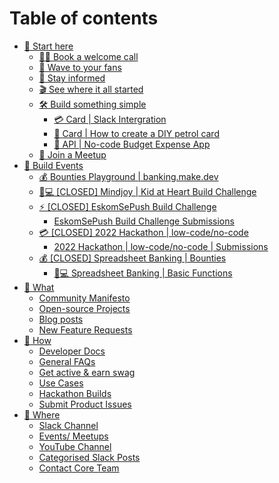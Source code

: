# Table of contents

* [🎯 Start here](README.md)
  * [🙋‍♂️ Book a welcome call](https://calendly.com/nick-offerzen/community-welcome-chat)
  * [👋 Wave to your fans](https://offerzen-community.slack.com/archives/C02NLURKKRT)
  * [🤯 Stay informed](https://offerzen-community.slack.com/archives/CUBJ511K8)
  * [🎬 See where it all started](https://www.youtube.com/watch?v=PcU0aT5ckDM)
  * [🛠 Build something simple](readme/build-something-simple/README.md)
    * [💳 Card | Slack Intergration](readme/build-something-simple/card-or-slack-intergration.md)
    * [🚗 Card | How to create a DIY petrol card](readme/build-something-simple/card-or-how-to-create-a-diy-petrol-card.md)
    * [🎯 API | No-code Budget Expense App](readme/build-something-simple/api-or-no-code-budget-expense-app.md)
  * [🚀 Join a Meetup](https://lu.ma/pb-community)
* [🧱 Build Events](build-events/README.md)
  * [💰 Bounties Playground | banking.make.dev](build-events/bounties-playground-or-banking.make.dev.md)
  * [👩💻 \[CLOSED\] Mindjoy | Kid at Heart Build Challenge](build-events/closed-mindjoy-or-kid-at-heart-build-challenge.md)
  * [⚡ \[CLOSED\] EskomSePush Build Challenge](build-events/closed-eskomsepush-build-challenge/README.md)
    * [EskomSePush Build Challenge Submissions](build-events/closed-eskomsepush-build-challenge/eskomsepush-build-challenge-submissions.md)
  * [💳 \[CLOSED\] 2022 Hackathon | low-code/no-code](build-events/q2-2022-hackathon-or-low-code-no-code.md)
    * [2022 Hackathon | low-code/no-code | Submissions](build-events/q2-2022-hackathon-or-low-code-no-code/2022-hackathon-or-low-code-no-code-or-submissions.md)
  * [💰 \[CLOSED\] Spreadsheet Banking | Bounties](build-events/closed-spreadsheet-banking-or-bounties/README.md)
    * [👩💻 Spreadsheet Banking | Basic Functions](build-events/closed-spreadsheet-banking-or-bounties/spreadsheet-banking-or-basic-functions.md)
* [🧭 What](what/README.md)
  * [Community Manifesto](community-manifesto.md)
  * [Open-source Projects](https://gitlab.com/offerzen-community/investec-programmable-banking/command-center#open-source-projects)
  * [Blog posts](blog-posts.md)
  * [New Feature Requests](https://programmable-banking-community.canny.io)
* [🧰 How](how/README.md)
  * [Developer Docs](https://developer.investec.com/programmable-banking/#programmable-banking)
  * [General FAQs](how/general-faqs.md)
  * [Get active & earn swag](how/get-active-and-earn-swag.md)
  * [Use Cases](https://docs.google.com/presentation/d/e/2PACX-1vSzZVMj7pM7ERf9VC5k2igNjIpcEgPgNCcnvL1cJMMJV8riUypeejrXLMALiWPbFCXv2pe95thsIdvL/pub?start=false\&loop=false\&delayms=3000\&slide=id.gc65e878078\_6\_14)
  * [Hackathon Builds](https://gitlab.com/offerzen-community/investec-programmable-banking/command-center#hackathon-build-submissions)
  * [Submit Product Issues](https://gitlab.com/offerzen-community/investec-programmable-banking/issues-and-ideas)
* [📍 Where](where/README.md)
  * [Slack Channel](https://offerzen-community.slack.com/archives/CUBJ511K8)
  * [Events/ Meetups](https://lu.ma/ipb-community)
  * [YouTube Channel](https://www.youtube.com/watch?v=PcU0aT5ckDM\&list=PLjTry3duaTAGJ6UOW5ISS\_ymV46-VqkPa)
  * [Categorised Slack Posts](https://meetwaves.com/library/programmable-banking)
  * [Contact Core Team](mailto:community-investec@offerzen.com)

